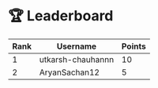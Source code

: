 # 🏆 Leaderboard

| Rank | Username | Points |
|------|----------|--------|
| 1 | utkarsh-chauhannn | 10 |
| 2 | AryanSachan12 | 5 |
